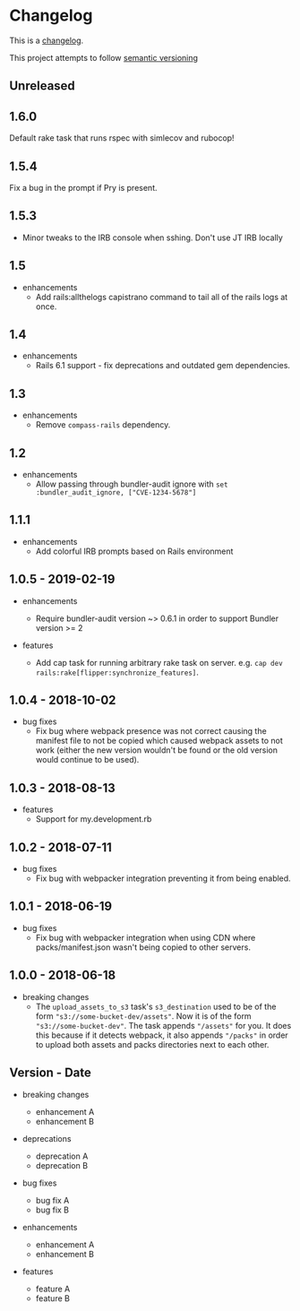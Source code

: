 # Changelog

This is a [changelog](https://keepachangelog.com/en/1.0.0/).

This project attempts to follow [semantic versioning](https://semver.org/)

## Unreleased

## 1.6.0
  Default rake task that runs rspec with simlecov and rubocop!
## 1.5.4
  Fix a bug in the prompt if Pry is present.
## 1.5.3
  * Minor tweaks to the IRB console when sshing.  Don't use JT IRB locally
## 1.5

* enhancements
  * Add rails:allthelogs capistrano command to tail all of the rails logs at once.

## 1.4

* enhancements
  * Rails 6.1 support - fix deprecations and outdated gem dependencies.

## 1.3

* enhancements
  * Remove `compass-rails` dependency.

## 1.2

* enhancements
  * Allow passing through bundler-audit ignore with `set :bundler_audit_ignore, ["CVE-1234-5678"]`

## 1.1.1

* enhancements
  * Add colorful IRB prompts based on Rails environment

## 1.0.5 - 2019-02-19

* enhancements
  * Require bundler-audit version ~> 0.6.1 in order to support Bundler version >= 2

* features
  * Add cap task for running arbitrary rake task on server. e.g. `cap dev rails:rake[flipper:synchronize_features]`.

## 1.0.4 - 2018-10-02

* bug fixes
  * Fix bug where webpack presence was not correct causing the manifest file to
    not be copied which caused webpack assets to not work (either the new
    version wouldn't be found or the old version would continue to be used).

## 1.0.3 - 2018-08-13

* features
  * Support for my.development.rb

## 1.0.2 - 2018-07-11

* bug fixes
  * Fix bug with webpacker integration preventing it from being enabled.

## 1.0.1 - 2018-06-19

* bug fixes
  * Fix bug with webpacker integration when using CDN where packs/manifest.json
    wasn't being copied to other servers.

## 1.0.0 - 2018-06-18

* breaking changes
  * The `upload_assets_to_s3` task's `s3_destination` used to be of the form
    `"s3://some-bucket-dev/assets"`. Now it is of the form
    `"s3://some-bucket-dev"`. The task appends `"/assets"` for you. It does this
    because if it detects webpack, it also appends `"/packs"` in order to upload
    both assets and packs directories next to each other.

## Version - Date

* breaking changes
  * enhancement A
  * enhancement B

* deprecations
  * deprecation A
  * deprecation B

* bug fixes
  * bug fix A
  * bug fix B

* enhancements
  * enhancement A
  * enhancement B

* features
  * feature A
  * feature B
